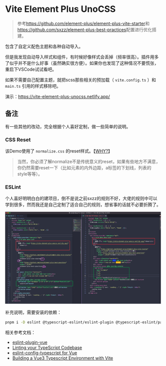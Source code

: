 # Vite Element Plus UnoCSS

> 参考<https://github.com/element-plus/element-plus-vite-starter>和<https://github.com/sxzz/element-plus-best-practices>配置进行优化搭建。

包含了自定义配色主题和各种自动导入。

但是我发现自动导入样式和组件，有时候好像样式会丢掉（频率很高）。插件用多了似乎并不是什么好事（虽然确实很方便）。如果你也发现了这种情况不要慌张，重启下VSCode试试看吧。

如果不需要自己配置主题，就把scss那些相关的预加载（ `vite.config.ts` ）和 `main.ts` 引用的样式移除吧。

演示：<https://vite-element-plus-unocss.netlify.app/>

## 备注

有一些其他的改动，完全根据个人喜好定制，做一些简单的说明。

### CSS Reset

该Demo使用了 `normalize.css` 的reset样式。【[WHY?](https://github.com/whidy/Vite-Element-Plus-UnoCSS/tree/with-tailwindcss-reset)】

> 当然，你必须了解normalize不是传统意义的reset，如果有些地方不满意，你仍然需要reset一下（比如元素的内外边距，a标签的下划线，列表的style等等）。

### ESLint

个人喜好明明白白的建项目，倒不是说之前sxzz的规则不好，大佬的规则中可以学到很多，然而我还是自己定制了适合自己的规则，想省事的话就不必要折腾了。

![对比，左侧sxzz，右侧定制](./docs/code-compared-eslint.png)

补充说明，需要安装的依赖：

```bash
pnpm i -D eslint @typescript-eslint/eslint-plugin @typescript-eslint/parser @vue/eslint-config-typescript eslint-plugin-vue
```

相关参考文档：

* [eslint-plugin-vue](https://eslint.vuejs.org/user-guide/#installation)
* [Linting your TypeScript Codebase](https://typescript-eslint.io/docs/linting/)
* [eslint-config-typescript for Vue](https://github.com/vuejs/eslint-config-typescript)
* [Building a Vue3 Typescript Environment with Vite](https://miyauchi.dev/posts/vite-vue3-typescript/)
